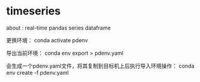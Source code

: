 # timeseries
about : real-time pandas series dataframe

更换环境：
conda activate pdenv

导出当前环境：
conda env export > pdenv.yaml

会生成一个pdenv.yaml文件，将其复制到目标机上后执行导入环境操作：
conda env create -f pdenv.yaml

